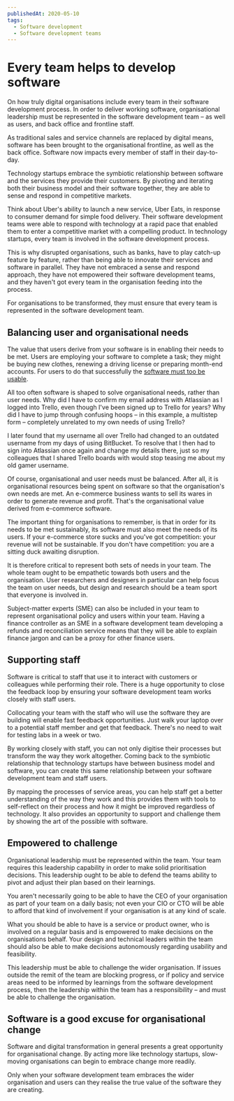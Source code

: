 ```yaml
---
publishedAt: 2020-05-10
tags:
  - Software development
  - Software development teams
---
```


# <span class="large">Every team helps to develop software</span>

On how truly digital organisations include every team in their software development process. In order to deliver working software, organisational leadership must be represented in the software development team – as well as users, and back office and frontline staff.

As traditional sales and service channels are replaced by digital means, software has been brought to the organisational frontline, as well as the back office. Software now impacts every member of staff in their day-to-day.

Technology startups embrace the symbiotic relationship between software and the services they provide their customers. By pivoting and iterating both their business model and their software together, they are able to sense and respond in competitive markets.

Think about Uber's ability to launch a new service, Uber Eats, in response to consumer demand for simple food delivery. Their software development teams were able to respond with technology at a rapid pace that enabled them to enter a competitive market with a compelling product. In technology startups, every team is involved in the software development process.

This is why disrupted organisations, such as banks, have to play catch-up feature by feature, rather than being able to innovate their services and software in parallel. They have not embraced a sense and respond approach, they have not empowered their software development teams, and they haven't got every team in the organisation feeding into the process.

For organisations to be transformed, they must ensure that every team is represented in the software development team.

## Balancing user and organisational needs

The value that users derive from your software is in enabling their needs to be met. Users are employing your software to complete a task; they might be buying new clothes, renewing a driving license or preparing month-end accounts. For users to do that successfully the [software must too be usable](https://lukemorton.tech/articles/what-is-a-software-development-team#they-develop-working-software).

All too often software is shaped to solve organisational needs, rather than user needs. Why did I have to confirm my email address with Atlassian as I logged into Trello, even though I've been signed up to Trello for years? Why did I have to jump through confusing hoops – in this example, a multistep form – completely unrelated to my own needs of using Trello?

I later found that my username all over Trello had changed to an outdated username from my days of using BitBucket. To resolve that I then had to sign into Atlassian once again and change my details there, just so my colleagues that I shared Trello boards with would stop teasing me about my old gamer username.

Of course, organisational and user needs must be balanced. After all, it is organisational resources being spent on software so that the organisation's own needs are met. An e-commerce business wants to sell its wares in order to generate revenue and profit. That's the organisational value derived from e-commerce software.

The important thing for organisations to remember, is that in order for its needs to be met sustainably, its software must also meet the needs of its users. If your e-commerce store sucks and you've got competition: your revenue will not be sustainable. If you don't have competition: you are a sitting duck awaiting disruption.

It is therefore critical to represent both sets of needs in your team. The whole team ought to be empathetic towards both users and the organisation. User researchers and designers in particular can help focus the team on user needs, but design and research should be a team sport that everyone is involved in.

Subject-matter experts (SME) can also be included in your team to represent organisational policy and users within your team. Having a finance controller as an SME in a software development team developing a refunds and reconciliation service means that they will be able to explain finance jargon and can be a proxy for other finance users.

## Supporting staff

Software is critical to staff that use it to interact with customers or colleagues while performing their role. There is a huge opportunity to close the feedback loop by ensuring your software development team works closely with staff users.

Collocating your team with the staff who will use the software they are building will enable fast feedback opportunities. Just walk your laptop over to a potential staff member and get that feedback. There's no need to wait for testing labs in a week or two.

By working closely with staff, you can not only digitise their processes but transform the way they work altogether. Coming back to the symbiotic relationship that technology startups have between business model and software, you can create this same relationship between your software development team and staff users.

By mapping the processes of service areas, you can help staff get a better understanding of the way they work and this provides them with tools to self-reflect on their process and how it might be improved regardless of technology. It also provides an opportunity to support and challenge them by showing the art of the possible with software.

## Empowered to challenge

Organisational leadership must be represented within the team. Your team requires this leadership capability in order to make solid prioritisation decisions. This leadership ought to be able to defend the teams ability to pivot and adjust their plan based on their learnings.

You aren't necessarily going to be able to have the CEO of your organisation as part of your team on a daily basis; not even your CIO or CTO will be able to afford that kind of involvement if your organisation is at any kind of scale.

What you should be able to have is a service or product owner, who is involved on a regular basis and is empowered to make decisions on the organisations behalf. Your design and technical leaders within the team should also be able to make decisions autonomously regarding usability and feasibility.

This leadership must be able to challenge the wider organisation. If issues outside the remit of the team are blocking progress, or if policy and service areas need to be informed by learnings from the software development process, then the leadership within the team has a responsibility – and must be able to challenge the organisation.

## Software is a good excuse for organisational change

Software and digital transformation in general presents a great opportunity for organisational change. By acting more like technology startups, slow-moving organisations can begin to embrace change more readily.

Only when your software development team embraces the wider organisation and users can they realise the true value of the software they are creating.
